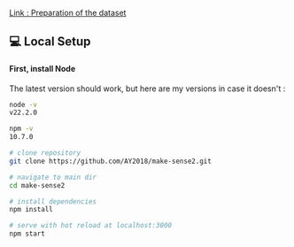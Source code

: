 [Link : Preparation of the dataset](https://youtu.be/Q0_71RbMWao)




## 💻 Local Setup

#### First, install Node

The latest version should work, but here are my versions in case it doesn't : 
```bash
node -v
v22.2.0

npm -v
10.7.0
```

```bash
# clone repository
git clone https://github.com/AY2018/make-sense2.git

# navigate to main dir
cd make-sense2

# install dependencies
npm install

# serve with hot reload at localhost:3000
npm start
```